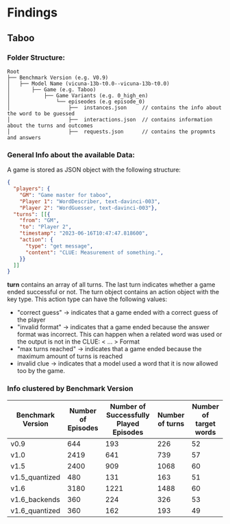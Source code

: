 # Findings

## Taboo

### Folder Structure:

```plaintext
Root
├── Benchmark Version (e.g. V0.9)
│   ├── Model Name (vicuna-13b-t0.0--vicuna-13b-t0.0)
│       ├── Game (e.g. Taboo)
│           ├── Game Variants (e.g. 0_high_en)
│               └── episeodes (e.g episode_0)
│                   ├──  instances.json     // contains the info about the word to be guessed
│                   ├──  interactions.json  // contains information about the turns and outcomes
│                   ├──  requests.json      // contains the propmnts and answers

```

### General Info about the available Data:

A game is stored as JSON object with the following structure:

```JSON
{
  "players": {
    "GM": "Game master for taboo",
    "Player 1": "WordDescriber, text-davinci-003",
    "Player 2": "WordGuesser, text-davinci-003"}, 
  "turns": [[{
    "from": "GM",
    "to": "Player 2",
    "timestamp": "2023-06-16T10:47:47.818600",
    "action": {
      "type": "get message", 
      "content": "CLUE: Measurement of something.",
    }}
  ]]
}
```


**turn** contains an array of all turns.
The last turn indicates whether a game ended successful or not.
The turn object contains an action object with the key type. This action type can have the following values:
- "correct guess" -> indicates that a game ended with a correct guess of the player
- "invalid format" -> indicates that a game ended because the answer format was incorrect. This can happen when a related word was used or the output is not in the CLUE: \< ... \> Format
- "max turns reached" -> indicates that a game ended because the maximum amount of turns is reached
- invalid clue -> indicates that a model used a word that it is now allowed too by the game.


### Info clustered by Benchmark Version

| Benchmark Version          | Number of Episodes | Number of Successfully Played Episodes | Number of turns | Number of target words |
|----------------------------|--------------------|----------------------------------------|-----------------|------------------------|
| v0.9                       | 644                | 193                                    | 226             | 52                     |
| v1.0                       | 2419               | 641                                    | 739             | 57                     |
| v1.5                       | 2400               | 909                                    | 1068            | 60                     |
| v1.5_quantized             | 480                | 131                                    | 163             | 51                     |
| v1.6                       | 3180               | 1221                                   | 1488            | 60                     |
| v1.6_backends              | 360                | 224                                    | 326             | 53                     |
| v1.6_quantized             | 360                | 162                                    | 193             | 49                     |